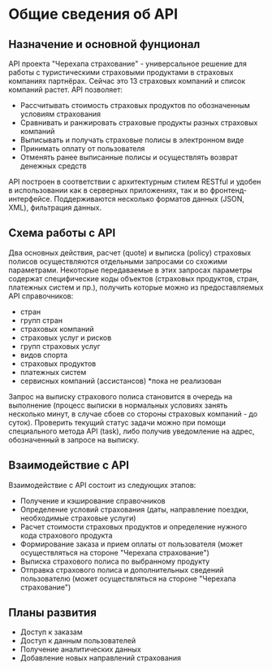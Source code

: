 # Общие сведения об API
## Назначение и основной фунционал
API проекта "Черехапа страхование" - универсальное решение для работы с туристическими страховыми продуктами в страховых компаниях партнёрах. Сейчас это 13 страховых компаний и список компаний растет. 
API позволяет:
- Рассчитывать стоимость страховых продуктов по обозначенным условиям страхования
- Сравнивать и ранжировать страховые продукты разных страховых компаний
- Выписывать и получать страховые полисы в электронном виде
- Принимать оплату от пользователя
- Отменять ранее выписанные полисы и осуществлять возврат денежных средств

API построен в соответствии с архитектурным стилем RESTful и удобен в использовании как в серверных приложениях, так и во фронтенд-интерфейсе. Поддерживаются несколько форматов данных (JSON, XML), фильтрация данных.

## Схема работы с API
Два основных действия, расчет (quote) и выписка (policy) страховых полисов осуществляются отдельными запросами со схожими параметрами. Некоторые передаваемые в этих запросах параметры содержат специфические коды объектов (страховых продуктов, стран, платежных систем и пр.), получить которые можно из предоставляемых API справочников:
- стран
- групп стран
- страховых компаний
- страховых услуг и рисков
- групп страховых услуг
- видов спорта
- страховых продуктов
- платежных систем
- сервисных компаний (ассистансов) *пока не реализован

Запрос на выписку страхового полиса становится в очередь на выполнение (процесс выписки в нормальных условиях занять несколько минут, в случае сбоев со стороны страховых компаний - до суток). Проверить текущий статус задачи можно при помощи специального метода API (task), либо получив уведомление на адрес, обозначенный в запросе на выписку.

## Взаимодействие с API
Взаимодействие с API состоит из следующих этапов:
- Получение и кэширование справочников
- Определение условий страхования (даты, направление поездки, необходимые страховые услуги)
- Расчет стоимости страховых продуктов и определение нужного кода страхового продукта
- Формирование заказа и прием оплаты от пользователя (может осуществляться на стороне "Черехапа страхование")
- Выписка страхового полиса по выбранному продукту
- Отправка страхового полиса и дополнительных сведений пользователю (может осуществляться на стороне "Черехапа страхование")

## Планы развития
- Доступ к заказам
- Доступ к данным пользователей
- Получение аналитических данных
- Добавление новых направлений страхования
